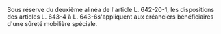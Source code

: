   
Sous réserve du deuxième alinéa de l'article L. 642-20-1, les dispositions des articles L. 643-4 à L. 643-6s'appliquent aux créanciers bénéficiaires d'une sûreté mobilière spéciale.  

  
